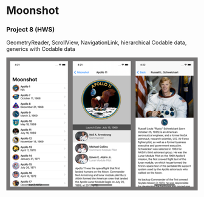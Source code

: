# Moonshot
### Project 8 (HWS)
GeometryReader, ScrollView, NavigationLink, hierarchical Codable data, generics with Codable data

![](screenshot3.png)
